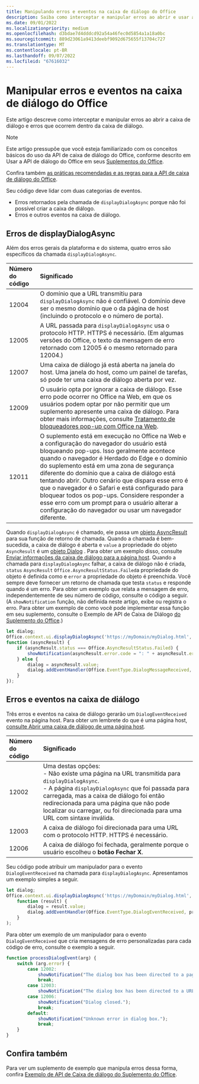 ```yaml
---
title: Manipulando erros e eventos na caixa de diálogo do Office
description: Saiba como interceptar e manipular erros ao abrir e usar a caixa de diálogo do Office.
ms.date: 09/01/2022
ms.localizationpriority: medium
ms.openlocfilehash: d3bdae7d4dddcd92a54a46fec0d5854a1a18a0bc
ms.sourcegitcommit: 889d23061a9413deebf9092d675655f13704c727
ms.translationtype: MT
ms.contentlocale: pt-BR
ms.lasthandoff: 09/07/2022
ms.locfileid: "67616032"
---
```

# <a name="handle-errors-and-events-in-the-office-dialog-box"></a>Manipular erros e eventos na caixa de diálogo do Office

Este artigo descreve como interceptar e manipular erros ao abrir a caixa de diálogo e erros que ocorrem dentro da caixa de diálogo.

> [!NOTE]
> Este artigo pressupõe que você esteja familiarizado com os conceitos básicos do uso da API de caixa de diálogo do Office, conforme descrito em Usar a API de diálogo do Office em seus [Suplementos do Office](dialog-api-in-office-add-ins.md).
>
> Confira também [as práticas recomendadas e as regras para a API de caixa de diálogo do Office](dialog-best-practices.md).

Seu código deve lidar com duas categorias de eventos.

- Erros retornados pela chamada de `displayDialogAsync` porque não foi possível criar a caixa de diálogo.
- Erros e outros eventos na caixa de diálogo.

## <a name="errors-from-displaydialogasync"></a>Erros de displayDialogAsync

Além dos erros gerais da plataforma e do sistema, quatro erros são específicos da chamada `displayDialogAsync`.

|Número do código|Significado|
|:-----|:-----|
|12004|O domínio que a URL transmitiu para `displayDialogAsync` não é confiável. O domínio deve ser o mesmo domínio que o da página de host (incluindo o protocolo e o número de porta).|
|12005|A URL passada para `displayDialogAsync` usa o protocolo HTTP. HTTPS é necessário. (Em algumas versões do Office, o texto da mensagem de erro retornado com 12005 é o mesmo retornado para 12004.)|
|<span id="12007">12007</span><!-- The span is needed because office-js-helpers has an error message that links to this table row. -->|Uma caixa de diálogo já está aberta na janela do host. Uma janela do host, como um painel de tarefas, só pode ter uma caixa de diálogo aberta por vez.|
|12009|O usuário opta por ignorar a caixa de diálogo. Esse erro pode ocorrer no Office na Web, em que os usuários podem optar por não permitir que um suplemento apresente uma caixa de diálogo. Para obter mais informações, consulte [Tratamento de bloqueadores pop-up com Office na Web](dialog-best-practices.md#handle-pop-up-blockers-with-office-on-the-web).|
|12011| O suplemento está em execução no Office na Web e a configuração do navegador do usuário está bloqueando pop-ups. Isso geralmente acontece quando o navegador é Herdado do Edge e o domínio do suplemento está em uma zona de segurança diferente do domínio que a caixa de diálogo está tentando abrir. Outro cenário que dispara esse erro é que o navegador é o Safari e está configurado para bloquear todos os pop-ups. Considere responder a esse erro com um prompt para o usuário alterar a configuração do navegador ou usar um navegador diferente.|

Quando `displayDialogAsync` é chamado, ele passa um [objeto AsyncResult](/javascript/api/office/office.asyncresult) para sua função de retorno de chamada. Quando a chamada é bem-sucedida, a caixa de diálogo é aberta e `value` a propriedade do objeto `AsyncResult` é um [objeto Dialog](/javascript/api/office/office.dialog) . Para obter um exemplo disso, consulte [Enviar informações da caixa de diálogo para a página host](dialog-api-in-office-add-ins.md#send-information-from-the-dialog-box-to-the-host-page). Quando a chamada para `displayDialogAsync` falhar, a caixa de diálogo não é criada, `status` `AsyncResult` `Office.AsyncResultStatus.Failed`a propriedade do objeto é definida como e `error` a propriedade do objeto é preenchida. Você sempre deve fornecer um retorno de chamada que testa `status` e responde quando é um erro. Para obter um exemplo que relata a mensagem de erro, independentemente de seu número de código, consulte o código a seguir. (A `showNotification` função, não definida neste artigo, exibe ou registra o erro. Para obter um exemplo de como você pode implementar essa função em seu suplemento, consulte o Exemplo de API de Caixa de Diálogo [do Suplemento do Office](https://github.com/OfficeDev/Office-Add-in-Dialog-API-Simple-Example).)

```js
let dialog;
Office.context.ui.displayDialogAsync('https://myDomain/myDialog.html',
function (asyncResult) {
    if (asyncResult.status === Office.AsyncResultStatus.Failed) {
        showNotification(asyncResult.error.code = ": " + asyncResult.error.message);
    } else {
        dialog = asyncResult.value;
        dialog.addEventHandler(Office.EventType.DialogMessageReceived, processMessage);
    }
});
```

## <a name="errors-and-events-in-the-dialog-box"></a>Erros e eventos na caixa de diálogo

Três erros e eventos na caixa de diálogo gerarão um `DialogEventReceived` evento na página host. Para obter um lembrete do que é uma página host, [consulte Abrir uma caixa de diálogo de uma página host](dialog-api-in-office-add-ins.md#open-a-dialog-box-from-a-host-page).

|Número do código|Significado|
|:-----|:-----|
|12002|Uma destas opções:<br> - Não existe uma página na URL transmitida para `displayDialogAsync`.<br> - A página `displayDialogAsync` que foi passada para carregada, mas a caixa de diálogo foi então redirecionada para uma página que não pode localizar ou carregar, ou foi direcionada para uma URL com sintaxe inválida.|
|12003|A caixa de diálogo foi direcionada para uma URL com o protocolo HTTP. HTTPS é necessário.|
|12006|A caixa de diálogo foi fechada, geralmente porque o usuário escolheu o **botão** **Fechar X**.|

Seu código pode atribuir um manipulador para o evento `DialogEventReceived` na chamada para `displayDialogAsync`. Apresentamos um exemplo simples a seguir.

```js
let dialog;
Office.context.ui.displayDialogAsync('https://myDomain/myDialog.html',
    function (result) {
        dialog = result.value;
        dialog.addEventHandler(Office.EventType.DialogEventReceived, processDialogEvent);
    }
);
```

Para obter um exemplo de um manipulador para o evento `DialogEventReceived` que cria mensagens de erro personalizadas para cada código de erro, consulte o exemplo a seguir.

```js
function processDialogEvent(arg) {
    switch (arg.error) {
        case 12002:
            showNotification("The dialog box has been directed to a page that it cannot find or load, or the URL syntax is invalid.");
            break;
        case 12003:
            showNotification("The dialog box has been directed to a URL with the HTTP protocol. HTTPS is required.");            break;
        case 12006:
            showNotification("Dialog closed.");
            break;
        default:
            showNotification("Unknown error in dialog box.");
            break;
    }
}
```

## <a name="see-also"></a>Confira também

Para ver um suplemento de exemplo que manipula erros dessa forma, confira [Exemplo de API de Caixa de diálogo do Suplemento do Office](https://github.com/OfficeDev/Office-Add-in-Dialog-API-Simple-Example).
